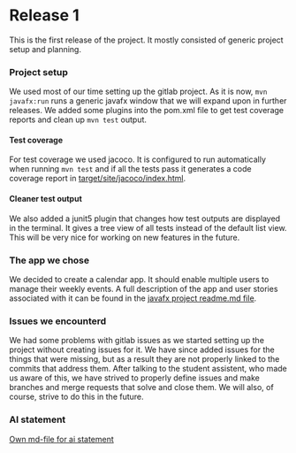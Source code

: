 # Release 1

This is the first release of the project. It mostly consisted of generic project setup and planning.

### Project setup

We used most of our time setting up the gitlab project. As it is now, `mvn javafx:run` runs a generic javafx window that we will expand upon in further releases. We added some plugins into the pom.xml file to get test coverage reports and clean up `mvn test` output.

#### Test coverage

For test coverage we used jacoco. It is configured to run automatically when running `mvn test` and if all the tests pass it generates a code coverage report in [target/site/jacoco/index.html](../../calendar/target/site/jacoco/index.html).

#### Cleaner test output

We also added a junit5 plugin that changes how test outputs are displayed in the terminal. It gives a tree view of all tests instead of the default list view. This will be very nice for working on new features in the future.

### The app we chose

We decided to create a calendar app. It should enable multiple users to manage their weekly events. A full description of the app and user stories associated with it can be found in the [javafx project readme.md file](../../calendar/readme.md).

### Issues we encounterd

We had some problems with gitlab issues as we started setting up the project without creating issues for it. We have since added issues for the things that were missing, but as a result they are not properly linked to the commits that address them. After talking to the student assistent, who made us aware of this, we have strived to properly define issues and make branches and merge requests that solve and close them. We will also, of course, strive to do this in the future.

### AI statement

[Own md-file for ai statement](./ai-tools.md)
